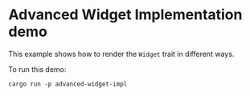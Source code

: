 # Advanced Widget Implementation demo

This example shows how to render the `Widget` trait in different ways.

To run this demo:

```shell
cargo run -p advanced-widget-impl
```
